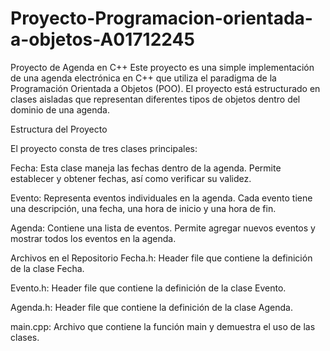 # Proyecto-Programacion-orientada-a-objetos-A01712245
Proyecto de Agenda en C++
Este proyecto es una simple implementación de una agenda electrónica en C++ que utiliza el paradigma de la Programación Orientada a Objetos (POO). El proyecto está estructurado en clases aisladas que representan diferentes tipos de objetos dentro del dominio de una agenda.

Estructura del Proyecto

El proyecto consta de tres clases principales:

Fecha: Esta clase maneja las fechas dentro de la agenda. Permite establecer y obtener fechas, así como verificar su validez.

Evento: Representa eventos individuales en la agenda. Cada evento tiene una descripción, una fecha, una hora de inicio y una hora de fin.

Agenda: Contiene una lista de eventos. Permite agregar nuevos eventos y mostrar todos los eventos en la agenda.

Archivos en el Repositorio
Fecha.h: Header file que contiene la definición de la clase Fecha.

Evento.h: Header file que contiene la definición de la clase Evento.

Agenda.h: Header file que contiene la definición de la clase Agenda.

main.cpp: Archivo que contiene la función main y demuestra el uso de las clases.

